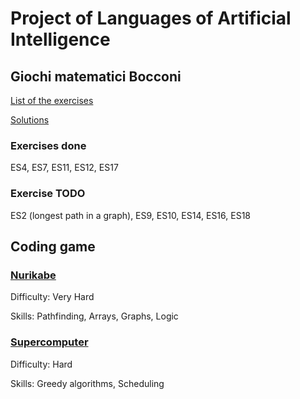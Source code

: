 # Project of Languages of Artificial Intelligence
## Giochi matematici Bocconi
[List of the exercises](https://giochimatematici.unibocconi.it/images/autunno/2021/practiceq.pdf)

[Solutions](https://giochimatematici.unibocconi.it/images/autunno/2021/practicea.pdf)

### Exercises done
ES4, ES7, ES11, ES12, ES17
### Exercise TODO
ES2 (longest path in a graph), ES9, ES10, ES14, ES16, ES18

## Coding game
### [Nurikabe](https://www.codingame.com/training/expert/nurikabe)
Difficulty: Very Hard

Skills: Pathfinding, Arrays, Graphs, Logic
### [Supercomputer](https://www.codingame.com/training/hard/super-computer)
Difficulty: Hard

Skills: Greedy algorithms, Scheduling